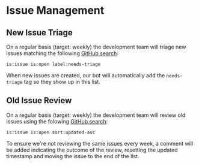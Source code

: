 # Issue Management

## New Issue Triage

On a regular basis (target: weekly) the development team will triage new issues matching the following [GitHub search](https://github.com/Azure/azure-service-operator/issues?q=is%3Aissue+is%3Aopen+label%3Aneeds-triage+):

```
is:issue is:open label:needs-triage
```

When new issues are created, our bot will automatically add the `needs-triage` tag so they show up in this list.

## Old Issue Review

On a regular basis (target: weekly) the development team will review old issues using the folowing [GitHub search]():

```
is:issue is:open sort:updated-asc
```

To ensure we're not reviewing the same issues every week, a comment will be added indicating the outcome of the review, resetting the updated timestamp and moving the issue to the end of the list.
